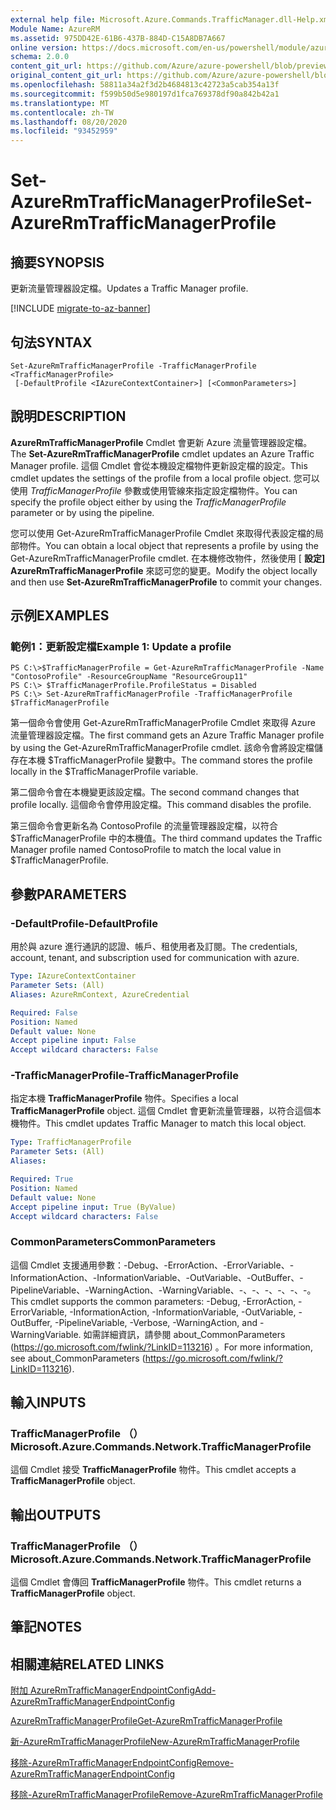 ```yaml
---
external help file: Microsoft.Azure.Commands.TrafficManager.dll-Help.xml
Module Name: AzureRM
ms.assetid: 975DD42E-61B6-437B-884D-C15A8DB7A667
online version: https://docs.microsoft.com/en-us/powershell/module/azurerm.trafficmanager/set-azurermtrafficmanagerprofile
schema: 2.0.0
content_git_url: https://github.com/Azure/azure-powershell/blob/preview/src/ResourceManager/TrafficManager/Commands.TrafficManager2/help/Set-AzureRmTrafficManagerProfile.md
original_content_git_url: https://github.com/Azure/azure-powershell/blob/preview/src/ResourceManager/TrafficManager/Commands.TrafficManager2/help/Set-AzureRmTrafficManagerProfile.md
ms.openlocfilehash: 58811a34a2f3d2b4684813c42723a5cab354a13f
ms.sourcegitcommit: f599b50d5e980197d1fca769378df90a842b42a1
ms.translationtype: MT
ms.contentlocale: zh-TW
ms.lasthandoff: 08/20/2020
ms.locfileid: "93452959"
---
```

# <span data-ttu-id="8e27a-101">Set-AzureRmTrafficManagerProfile</span><span class="sxs-lookup"><span data-stu-id="8e27a-101">Set-AzureRmTrafficManagerProfile</span></span>

## <span data-ttu-id="8e27a-102">摘要</span><span class="sxs-lookup"><span data-stu-id="8e27a-102">SYNOPSIS</span></span>
<span data-ttu-id="8e27a-103">更新流量管理器設定檔。</span><span class="sxs-lookup"><span data-stu-id="8e27a-103">Updates a Traffic Manager profile.</span></span>

[!INCLUDE [migrate-to-az-banner](../../includes/migrate-to-az-banner.md)]

## <span data-ttu-id="8e27a-104">句法</span><span class="sxs-lookup"><span data-stu-id="8e27a-104">SYNTAX</span></span>

```
Set-AzureRmTrafficManagerProfile -TrafficManagerProfile <TrafficManagerProfile>
 [-DefaultProfile <IAzureContextContainer>] [<CommonParameters>]
```

## <span data-ttu-id="8e27a-105">說明</span><span class="sxs-lookup"><span data-stu-id="8e27a-105">DESCRIPTION</span></span>
<span data-ttu-id="8e27a-106">**AzureRmTrafficManagerProfile** Cmdlet 會更新 Azure 流量管理器設定檔。</span><span class="sxs-lookup"><span data-stu-id="8e27a-106">The **Set-AzureRmTrafficManagerProfile** cmdlet updates an Azure Traffic Manager profile.</span></span>
<span data-ttu-id="8e27a-107">這個 Cmdlet 會從本機設定檔物件更新設定檔的設定。</span><span class="sxs-lookup"><span data-stu-id="8e27a-107">This cmdlet updates the settings of the profile from a local profile object.</span></span>
<span data-ttu-id="8e27a-108">您可以使用 *TrafficManagerProfile* 參數或使用管線來指定設定檔物件。</span><span class="sxs-lookup"><span data-stu-id="8e27a-108">You can specify the profile object either by using the *TrafficManagerProfile* parameter or by using the pipeline.</span></span>

<span data-ttu-id="8e27a-109">您可以使用 Get-AzureRmTrafficManagerProfile Cmdlet 來取得代表設定檔的局部物件。</span><span class="sxs-lookup"><span data-stu-id="8e27a-109">You can obtain a local object that represents a profile by using the Get-AzureRmTrafficManagerProfile cmdlet.</span></span>
<span data-ttu-id="8e27a-110">在本機修改物件，然後使用 [ **設定] AzureRmTrafficManagerProfile** 來認可您的變更。</span><span class="sxs-lookup"><span data-stu-id="8e27a-110">Modify the object locally and then use **Set-AzureRmTrafficManagerProfile** to commit your changes.</span></span>

## <span data-ttu-id="8e27a-111">示例</span><span class="sxs-lookup"><span data-stu-id="8e27a-111">EXAMPLES</span></span>

### <span data-ttu-id="8e27a-112">範例1：更新設定檔</span><span class="sxs-lookup"><span data-stu-id="8e27a-112">Example 1: Update a profile</span></span>
```
PS C:\>$TrafficManagerProfile = Get-AzureRmTrafficManagerProfile -Name "ContosoProfile" -ResourceGroupName "ResourceGroup11" 
PS C:\> $TrafficManagerProfile.ProfileStatus = Disabled
PS C:\> Set-AzureRmTrafficManagerProfile -TrafficManagerProfile $TrafficManagerProfile
```

<span data-ttu-id="8e27a-113">第一個命令會使用 Get-AzureRmTrafficManagerProfile Cmdlet 來取得 Azure 流量管理器設定檔。</span><span class="sxs-lookup"><span data-stu-id="8e27a-113">The first command gets an Azure Traffic Manager profile by using the Get-AzureRmTrafficManagerProfile cmdlet.</span></span>
<span data-ttu-id="8e27a-114">該命令會將設定檔儲存在本機 $TrafficManagerProfile 變數中。</span><span class="sxs-lookup"><span data-stu-id="8e27a-114">The command stores the profile locally in the $TrafficManagerProfile variable.</span></span>

<span data-ttu-id="8e27a-115">第二個命令會在本機變更該設定檔。</span><span class="sxs-lookup"><span data-stu-id="8e27a-115">The second command changes that profile locally.</span></span>
<span data-ttu-id="8e27a-116">這個命令會停用設定檔。</span><span class="sxs-lookup"><span data-stu-id="8e27a-116">This command disables the profile.</span></span>

<span data-ttu-id="8e27a-117">第三個命令會更新名為 ContosoProfile 的流量管理器設定檔，以符合 $TrafficManagerProfile 中的本機值。</span><span class="sxs-lookup"><span data-stu-id="8e27a-117">The third command updates the Traffic Manager profile named ContosoProfile to match the local value in $TrafficManagerProfile.</span></span>

## <span data-ttu-id="8e27a-118">參數</span><span class="sxs-lookup"><span data-stu-id="8e27a-118">PARAMETERS</span></span>

### <span data-ttu-id="8e27a-119">-DefaultProfile</span><span class="sxs-lookup"><span data-stu-id="8e27a-119">-DefaultProfile</span></span>
<span data-ttu-id="8e27a-120">用於與 azure 進行通訊的認證、帳戶、租使用者及訂閱。</span><span class="sxs-lookup"><span data-stu-id="8e27a-120">The credentials, account, tenant, and subscription used for communication with azure.</span></span>

```yaml
Type: IAzureContextContainer
Parameter Sets: (All)
Aliases: AzureRmContext, AzureCredential

Required: False
Position: Named
Default value: None
Accept pipeline input: False
Accept wildcard characters: False
```

### <span data-ttu-id="8e27a-121">-TrafficManagerProfile</span><span class="sxs-lookup"><span data-stu-id="8e27a-121">-TrafficManagerProfile</span></span>
<span data-ttu-id="8e27a-122">指定本機 **TrafficManagerProfile** 物件。</span><span class="sxs-lookup"><span data-stu-id="8e27a-122">Specifies a local **TrafficManagerProfile** object.</span></span>
<span data-ttu-id="8e27a-123">這個 Cmdlet 會更新流量管理器，以符合這個本機物件。</span><span class="sxs-lookup"><span data-stu-id="8e27a-123">This cmdlet updates Traffic Manager to match this local object.</span></span>

```yaml
Type: TrafficManagerProfile
Parameter Sets: (All)
Aliases: 

Required: True
Position: Named
Default value: None
Accept pipeline input: True (ByValue)
Accept wildcard characters: False
```

### <span data-ttu-id="8e27a-124">CommonParameters</span><span class="sxs-lookup"><span data-stu-id="8e27a-124">CommonParameters</span></span>
<span data-ttu-id="8e27a-125">這個 Cmdlet 支援通用參數：-Debug、-ErrorAction、-ErrorVariable、-InformationAction、-InformationVariable、-OutVariable、-OutBuffer、-PipelineVariable、-WarningAction、-WarningVariable、-、-、-、-、-、-。</span><span class="sxs-lookup"><span data-stu-id="8e27a-125">This cmdlet supports the common parameters: -Debug, -ErrorAction, -ErrorVariable, -InformationAction, -InformationVariable, -OutVariable, -OutBuffer, -PipelineVariable, -Verbose, -WarningAction, and -WarningVariable.</span></span> <span data-ttu-id="8e27a-126">如需詳細資訊，請參閱 about_CommonParameters (https://go.microsoft.com/fwlink/?LinkID=113216) 。</span><span class="sxs-lookup"><span data-stu-id="8e27a-126">For more information, see about_CommonParameters (https://go.microsoft.com/fwlink/?LinkID=113216).</span></span>

## <span data-ttu-id="8e27a-127">輸入</span><span class="sxs-lookup"><span data-stu-id="8e27a-127">INPUTS</span></span>

### <span data-ttu-id="8e27a-128">TrafficManagerProfile （）</span><span class="sxs-lookup"><span data-stu-id="8e27a-128">Microsoft.Azure.Commands.Network.TrafficManagerProfile</span></span>
<span data-ttu-id="8e27a-129">這個 Cmdlet 接受 **TrafficManagerProfile** 物件。</span><span class="sxs-lookup"><span data-stu-id="8e27a-129">This cmdlet accepts a **TrafficManagerProfile** object.</span></span>

## <span data-ttu-id="8e27a-130">輸出</span><span class="sxs-lookup"><span data-stu-id="8e27a-130">OUTPUTS</span></span>

### <span data-ttu-id="8e27a-131">TrafficManagerProfile （）</span><span class="sxs-lookup"><span data-stu-id="8e27a-131">Microsoft.Azure.Commands.Network.TrafficManagerProfile</span></span>
<span data-ttu-id="8e27a-132">這個 Cmdlet 會傳回 **TrafficManagerProfile** 物件。</span><span class="sxs-lookup"><span data-stu-id="8e27a-132">This cmdlet returns a **TrafficManagerProfile** object.</span></span>

## <span data-ttu-id="8e27a-133">筆記</span><span class="sxs-lookup"><span data-stu-id="8e27a-133">NOTES</span></span>

## <span data-ttu-id="8e27a-134">相關連結</span><span class="sxs-lookup"><span data-stu-id="8e27a-134">RELATED LINKS</span></span>

[<span data-ttu-id="8e27a-135">附加 AzureRmTrafficManagerEndpointConfig</span><span class="sxs-lookup"><span data-stu-id="8e27a-135">Add-AzureRmTrafficManagerEndpointConfig</span></span>](./Add-AzureRmTrafficManagerEndpointConfig.md)

[<span data-ttu-id="8e27a-136">AzureRmTrafficManagerProfile</span><span class="sxs-lookup"><span data-stu-id="8e27a-136">Get-AzureRmTrafficManagerProfile</span></span>](./Get-AzureRmTrafficManagerProfile.md)

[<span data-ttu-id="8e27a-137">新-AzureRmTrafficManagerProfile</span><span class="sxs-lookup"><span data-stu-id="8e27a-137">New-AzureRmTrafficManagerProfile</span></span>](./New-AzureRmTrafficManagerProfile.md)

[<span data-ttu-id="8e27a-138">移除-AzureRmTrafficManagerEndpointConfig</span><span class="sxs-lookup"><span data-stu-id="8e27a-138">Remove-AzureRmTrafficManagerEndpointConfig</span></span>](./Remove-AzureRmTrafficManagerEndpointConfig.md)

[<span data-ttu-id="8e27a-139">移除-AzureRmTrafficManagerProfile</span><span class="sxs-lookup"><span data-stu-id="8e27a-139">Remove-AzureRmTrafficManagerProfile</span></span>](./Remove-AzureRmTrafficManagerProfile.md)


